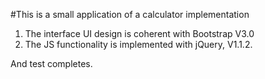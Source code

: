 #This is a small application of a calculator implementation
1. The interface UI design is coherent with Bootstrap V3.0
2. The JS functionality is implemented with jQuery, V1.1.2.

And test completes.
